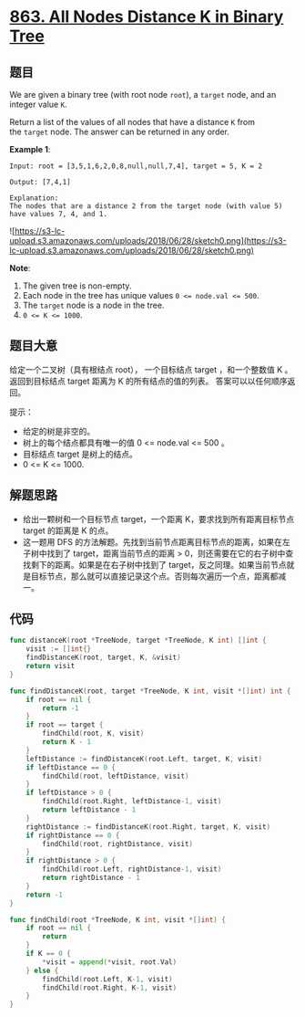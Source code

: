 # [863. All Nodes Distance K in Binary Tree](https://leetcode.com/problems/all-nodes-distance-k-in-binary-tree/)



## 题目

We are given a binary tree (with root node `root`), a `target` node, and an integer value `K`.

Return a list of the values of all nodes that have a distance `K` from the `target` node. The answer can be returned in any order.

**Example 1**:

```
Input: root = [3,5,1,6,2,0,8,null,null,7,4], target = 5, K = 2

Output: [7,4,1]

Explanation: 
The nodes that are a distance 2 from the target node (with value 5)
have values 7, 4, and 1.
```

![https://s3-lc-upload.s3.amazonaws.com/uploads/2018/06/28/sketch0.png](https://s3-lc-upload.s3.amazonaws.com/uploads/2018/06/28/sketch0.png)

**Note**:

1. The given tree is non-empty.
2. Each node in the tree has unique values `0 <= node.val <= 500`.
3. The `target` node is a node in the tree.
4. `0 <= K <= 1000`.

## 题目大意

给定一个二叉树（具有根结点 root）， 一个目标结点 target ，和一个整数值 K 。返回到目标结点 target 距离为 K 的所有结点的值的列表。 答案可以以任何顺序返回。

提示：

- 给定的树是非空的。
- 树上的每个结点都具有唯一的值 0 <= node.val <= 500 。
- 目标结点 target 是树上的结点。
- 0 <= K <= 1000.


## 解题思路

- 给出一颗树和一个目标节点 target，一个距离 K，要求找到所有距离目标节点 target 的距离是 K 的点。
- 这一题用 DFS 的方法解题。先找到当前节点距离目标节点的距离，如果在左子树中找到了 target，距离当前节点的距离 > 0，则还需要在它的右子树中查找剩下的距离。如果是在右子树中找到了 target，反之同理。如果当前节点就是目标节点，那么就可以直接记录这个点。否则每次遍历一个点，距离都减一。

## 代码

```go
func distanceK(root *TreeNode, target *TreeNode, K int) []int {
	visit := []int{}
	findDistanceK(root, target, K, &visit)
	return visit
}

func findDistanceK(root, target *TreeNode, K int, visit *[]int) int {
	if root == nil {
		return -1
	}
	if root == target {
		findChild(root, K, visit)
		return K - 1
	}
	leftDistance := findDistanceK(root.Left, target, K, visit)
	if leftDistance == 0 {
		findChild(root, leftDistance, visit)
	}
	if leftDistance > 0 {
		findChild(root.Right, leftDistance-1, visit)
		return leftDistance - 1
	}
	rightDistance := findDistanceK(root.Right, target, K, visit)
	if rightDistance == 0 {
		findChild(root, rightDistance, visit)
	}
	if rightDistance > 0 {
		findChild(root.Left, rightDistance-1, visit)
		return rightDistance - 1
	}
	return -1
}

func findChild(root *TreeNode, K int, visit *[]int) {
	if root == nil {
		return
	}
	if K == 0 {
		*visit = append(*visit, root.Val)
	} else {
		findChild(root.Left, K-1, visit)
		findChild(root.Right, K-1, visit)
	}
}
```